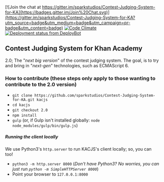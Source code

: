 [![Join the chat at https://gitter.im/sparkstudios/Contest-Judging-System-for-KA](https://badges.gitter.im/Join%20Chat.svg)](https://gitter.im/sparkstudios/Contest-Judging-System-for-KA?utm_source=badge&utm_medium=badge&utm_campaign=pr-badge&utm_content=badge) [![Code Climate](https://codeclimate.com/github/Team-Delta-KA/KA-Contest-Judging-System/badges/gpa.svg)](https://codeclimate.com/github/Team-Delta-KA/KA-Contest-Judging-System) [![Deployment status from DeployBot](https://team-delta.deploybot.com/badge/45290642014672/43809.svg)](http://deploybot.com)

## Contest Judging System for Khan Academy
2.0; The "*next big version*" of the contest judging system. The goal, is to try and bring in "*next-gen*" technologies, such as ECMAScript 6.

### How to contribute (these steps only apply to those wanting to contribute to the 2.0 version)
 * `git clone https://github.com/sparkstudios/Contest-Judging-System-for-KA.git kacjs`
 * `cd kacjs`
 * `git checkout 2.0`
 * `npm install`
 * `gulp` (or, if Gulp isn't installed globally: `node node_modules/gulp/bin/gulp.js`)

##### Running the client locally
We use Python3's `http.server` to run KACJS's client locally; so, you can too!
 * `python3 -m http.server 8000` (*Don't have Python3? No worries, you can just run `python -m SimpleHTTPServer 8000`*)
 * Point your browser to `127.0.0.1:8000`
